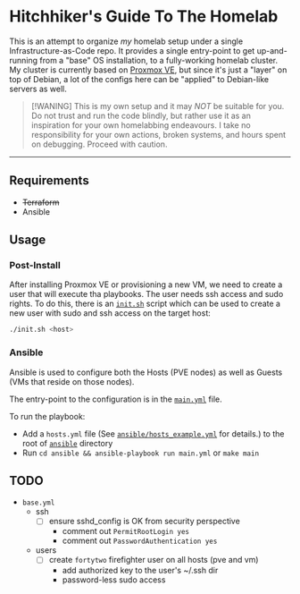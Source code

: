 # Hitchhiker's Guide To The Homelab

This is an attempt to organize *my* homelab setup under a single Infrastructure-as-Code repo. It provides a single entry-point to get up-and-running from a "base" OS installation, to a fully-working homelab cluster. My cluster is currently based on [Proxmox VE](https://www.proxmox.com/en/proxmox-virtual-environment/overview), but since it's just a "layer" on top of Debian, a lot of the configs here can be "applied" to Debian-like servers as well.

> [!WANING]
> This is my own setup and it may *NOT* be suitable for you.
> Do not trust and run the code blindly, but rather use it as an inspiration for your own homelabbing endeavours.
> I take no responsibility for your own actions, broken systems, and hours spent on debugging.
> Proceed with caution.

---

## Requirements

- <s>Terraform</s>
- Ansible

## Usage

### Post-Install

After installing Proxmox VE or provisioning a new VM, we need to create a user that will execute tha playbooks. 
The user needs ssh access and sudo rights.
To do this, there is an [`init.sh`](init.sh) script which can be used to create a new user with sudo and ssh access on the target host:

```bash
./init.sh <host>
```

### Ansible

Ansible is used to configure both the Hosts (PVE nodes) as well as Guests (VMs that reside on those nodes).

The entry-point to the configuration is in the [`main.yml`](ansible/main.yml) file.

To run the playbook:

- Add a `hosts.yml` file (See [`ansible/hosts_example.yml`](ansible/hosts_example.yml) for details.) to the root of [`ansible`](ansible) directory
- Run `cd ansible && ansible-playbook run main.yml` or `make main`

## TODO

- `base.yml`
  - ssh 
    - [ ] ensure sshd_config is OK from security perspective
      - comment out `PermitRootLogin yes`
      - comment out `PasswordAuthentication yes`
  - users
    - [ ] create `fortytwo` firefighter user on all hosts (pve and vm)
      - add authorized key to the user's ~/.ssh dir
      - password-less sudo access
